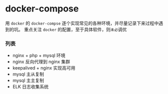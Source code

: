 # docker-compose

用 `docker` 的 `docker-compse` 逐个实现常见的各种环境，并尽量记录下来过程中遇到的坑。
重点关注 `docker` 的配置，至于具体软件，则`未必`调优


### 列表
+ nginx + php + mysql 环境
+ nginx 反向代理到 nginx 集群
+ keepalived + nginx 实现高可用
+ mysql 主从复制
+ mysql 主主复制
+ ELK 日志收集系统
